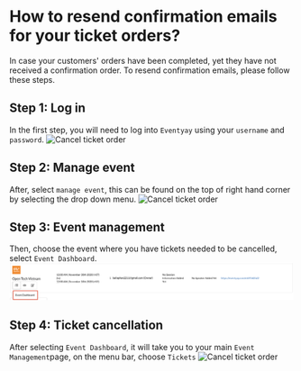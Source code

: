 # How to resend confirmation emails for your ticket orders?

In case your customers' orders have been completed, yet they have not received a confirmation order. To resend confirmation emails, please follow these steps. 

## Step 1: Log in
In the first step, you will need to log into `Eventyay` using your `username` and `password`. 
![Cancel ticket order](/images/Log-in-page.png)

## Step 2: Manage event
After, select `manage event`, this can be found on the top of right hand corner by selecting the drop down menu. 
![Cancel ticket order](/images/Manage-events-bar.png)

## Step 3: Event management
Then, choose the event where you have tickets needed to be cancelled, select `Event Dashboard`. 
![Cancel ticket order](/images/How-to-resend-confirmation-emails-for-your-tickets-1.png)

## Step 4: Ticket cancellation
After selecting `Event Dashboard`, it will take you to your main `Event Management`page, on the menu bar, choose `Tickets`
![Cancel ticket order](/images/How-to-cancel-a-ticket-order-1.png)
